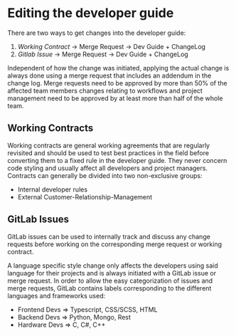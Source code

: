 Editing the developer guide
===========================

There are two ways to get changes into the developer guide:

1. *Working Contract* -> Merge Request -> Dev Guide + ChangeLog
2. *Gitlab Issue* -> Merge Request -> Dev Guide + ChangeLog

Independent of how the change was initiated, applying the actual change is always done using a merge request that includes an addendum in the change log.
Merge requests need to be approved by more than 50% of the affected team members changes relating to workflows and project management need to be approved by at least more than half of the whole team.


Working Contracts
-----------------

Working contracts are general working agreements that are regularly revisited and should be used to test best practices in the field before converting them to a fixed rule in the developer guide. They never concern code styling and usually affect all developers and project managers.
Contracts can generally be divided into two non-exclusive groups:

- Internal developer rules
- External Customer-Relationship-Management 


GitLab Issues
-------------
GitLab issues can be used to internally track and discuss any change requests before working on the corresponding merge request or working contract.

A language specific style change only affects the developers using said language for their projects and is always initiated with a GitLab issue or merge request. 
In order to allow the easy categorization of issues and merge requests, GitLab contains labels corresponding to the different languages and frameworks used:

- Frontend Devs => Typescript, CSS/SCSS, HTML
- Backend Devs => Python, Mongo, Rest
- Hardware Devs => C, C#, C++



